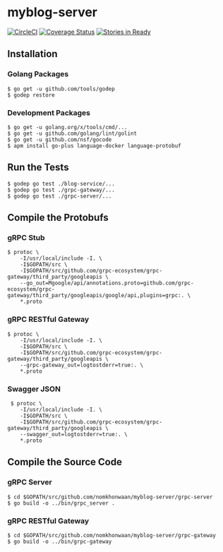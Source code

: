 # myblog-server

[![CircleCI](https://circleci.com/gh/nomkhonwaan/myblog-server.svg?style=shield)](https://circleci.com/gh/nomkhonwaan/myblog-server)
[![Coverage Status](https://coveralls.io/repos/github/nomkhonwaan/myblog-server/badge.svg?branch=develop)](https://coveralls.io/github/nomkhonwaan/myblog-server?branch=develop)
[![Stories in Ready](https://badge.waffle.io/nomkhonwaan/myblog-server.svg?label=ready&title=Ready)](http://waffle.io/nomkhonwaan/myblog-server)

## Installation

### Golang Packages
```
$ go get -u github.com/tools/godep
$ godep restore
```

### Development Packages
```
$ go get -u golang.org/x/tools/cmd/...
$ go get -u github.com/golang/lint/golint
$ go get -u github.com/nsf/gocode
$ apm install go-plus language-docker language-protobuf
```

## Run the Tests
```
$ godep go test ./blog-service/...
$ godep go test ./grpc-gateway/...
$ godep go test ./grpc-server/...
```

## Compile the Protobufs

### gRPC Stub
```
$ protoc \
    -I/usr/local/include -I. \
    -I$GOPATH/src \
    -I$GOPATH/src/github.com/grpc-ecosystem/grpc-gateway/third_party/googleapis \
    --go_out=Mgoogle/api/annotations.proto=github.com/grpc-ecosystem/grpc-gateway/third_party/googleapis/google/api,plugins=grpc:. \
    *.proto
```

### gRPC RESTful Gateway
```
$ protoc \
    -I/usr/local/include -I. \
    -I$GOPATH/src \
    -I$GOPATH/src/github.com/grpc-ecosystem/grpc-gateway/third_party/googleapis \
    --grpc-gateway_out=logtostderr=true:. \
    *.proto
```

### Swagger JSON
```
 $ protoc \
    -I/usr/local/include -I. \
    -I$GOPATH/src \
    -I$GOPATH/src/github.com/grpc-ecosystem/grpc-gateway/third_party/googleapis \
    --swagger_out=logtostderr=true:. \
    *.proto
```

## Compile the Source Code

### gRPC Server
```
$ cd $GOPATH/src/github.com/nomkhonwaan/myblog-server/grpc-server
$ go build -o ../bin/grpc_server .
```

### gRPC RESTful Gateway
```
$ cd $GOPATH/src/github.com/nomkhonwaan/myblog-server/grpc-gateway
$ go build -o ../bin/grpc-gateway
```
